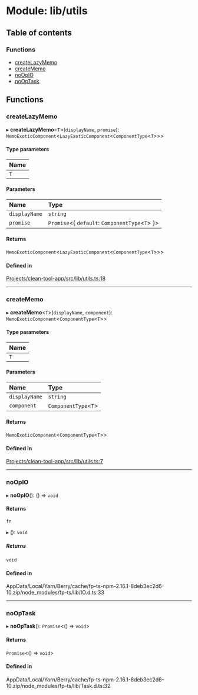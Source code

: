 # Module: lib/utils

## Table of contents

### Functions

- [createLazyMemo](../wiki/lib.utils#createlazymemo)
- [createMemo](../wiki/lib.utils#creatememo)
- [noOpIO](../wiki/lib.utils#noopio)
- [noOpTask](../wiki/lib.utils#nooptask)

## Functions

### createLazyMemo

▸ **createLazyMemo**<`T`\>(`displayName`, `promise`): `MemoExoticComponent`<`LazyExoticComponent`<`ComponentType`<`T`\>\>\>

#### Type parameters

| Name |
| :------ |
| `T` |

#### Parameters

| Name | Type |
| :------ | :------ |
| `displayName` | `string` |
| `promise` | `Promise`<{ `default`: `ComponentType`<`T`\>  }\> |

#### Returns

`MemoExoticComponent`<`LazyExoticComponent`<`ComponentType`<`T`\>\>\>

#### Defined in

[Projects/clean-tool-app/src/lib/utils.ts:18](https://github.com/yuckyh/clean-tool-app/blob/e8c585b/src/lib/utils.ts#L18)

___

### createMemo

▸ **createMemo**<`T`\>(`displayName`, `component`): `MemoExoticComponent`<`ComponentType`<`T`\>\>

#### Type parameters

| Name |
| :------ |
| `T` |

#### Parameters

| Name | Type |
| :------ | :------ |
| `displayName` | `string` |
| `component` | `ComponentType`<`T`\> |

#### Returns

`MemoExoticComponent`<`ComponentType`<`T`\>\>

#### Defined in

[Projects/clean-tool-app/src/lib/utils.ts:7](https://github.com/yuckyh/clean-tool-app/blob/e8c585b/src/lib/utils.ts#L7)

___

### noOpIO

▸ **noOpIO**(): () => `void`

#### Returns

`fn`

▸ (): `void`

##### Returns

`void`

#### Defined in

AppData/Local/Yarn/Berry/cache/fp-ts-npm-2.16.1-8deb3ec2d6-10.zip/node_modules/fp-ts/lib/IO.d.ts:33

___

### noOpTask

▸ **noOpTask**(): `Promise`<() => `void`\>

#### Returns

`Promise`<() => `void`\>

#### Defined in

AppData/Local/Yarn/Berry/cache/fp-ts-npm-2.16.1-8deb3ec2d6-10.zip/node_modules/fp-ts/lib/Task.d.ts:32

